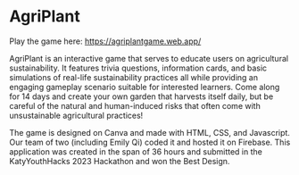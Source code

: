 # AgriPlant

Play the game here: https://agriplantgame.web.app/

AgriPlant is an interactive game that serves to educate users on agricultural sustainability. It features trivia questions, information cards, and basic simulations of real-life sustainability practices all while providing an engaging gameplay scenario suitable for interested learners. Come along for 14 days and create your own garden that harvests itself daily, but be careful of the natural and human-induced risks that often come with unsustainable agricultural practices!

The game is designed on Canva and made with HTML, CSS, and Javascript. Our team of two (including Emily Qi) coded it and hosted it on Firebase. This application was created in the span of 36 hours and submitted in the KatyYouthHacks 2023 Hackathon and won the Best Design. 
